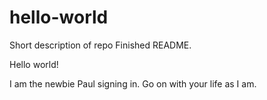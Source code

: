 # hello-world
Short description of repo
Finished README.

Hello world!

I am the newbie Paul signing in. Go on with your life as I am.
